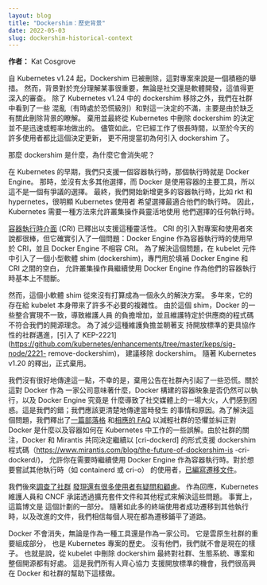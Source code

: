 ```yaml
---
layout: blog
title: "Dockershim：歷史背景"
date: 2022-05-03
slug: dockershim-historical-context
---
```


<!--
layout: blog
title: "Dockershim: The Historical Context"
date: 2022-05-03
slug: dockershim-historical-context
-->

<!--
**Author:** Kat Cosgrove

Dockershim has been removed as of Kubernetes v1.24, and this is a positive move for the project. However, context is important for fully understanding something, be it socially or in software development, and this deserves a more in-depth review. Alongside the dockershim removal in Kubernetes v1.24, we’ve seen some confusion (sometimes at a panic level) and dissatisfaction with this decision in the community, largely due to a lack of context around this removal. The decision to deprecate and eventually remove dockershim from Kubernetes was not made quickly or lightly. Still, it’s been in the works for so long that many of today’s users are newer than that decision, and certainly newer than the choices that led to the dockershim being necessary in the first place.

So what is the dockershim, and why is it going away?
-->
**作者：** Kat Cosgrove

自 Kubernetes v1.24 起，Dockershim 已被刪除，這對專案來說是一個積極的舉措。 
然而，背景對於充分理解某事很重要，無論是社交還是軟體開發，這值得更深入的審查。 
除了 Kubernetes v1.24 中的 dockershim 移除之外，我們在社群中看到了一些
混亂（有時處於恐慌級別）和對這一決定的不滿，主要是由於缺乏有關此刪除背景的瞭解。 
棄用並最終從 Kubernetes 中刪除 dockershim 的決定並不是迅速或輕率地做出的。 
儘管如此，它已經工作了很長時間，以至於今天的許多使用者都比這個決定更新，
更不用提當初為何引入 dockershim 了。

那麼 dockershim 是什麼，為什麼它會消失呢？

<!--
In the early days of Kubernetes, we only supported one container runtime. That runtime was Docker Engine. Back then, there weren’t really a lot of other options out there and Docker was the dominant tool for working with containers, so this was not a controversial choice. Eventually, we started adding more container runtimes, like rkt and hypernetes, and it became clear that Kubernetes users want a choice of runtimes working best for them. So Kubernetes needed a way to allow cluster operators the flexibility to use whatever runtime they choose.
-->
在 Kubernetes 的早期，我們只支援一個容器執行時，那個執行時就是 Docker Engine。 
那時，並沒有太多其他選擇，而 Docker 是使用容器的主要工具，所以這不是一個有爭議的選擇。 
最終，我們開始新增更多的容器執行時，比如 rkt 和 hypernetes，很明顯 Kubernetes 使用者
希望選擇最適合他們的執行時。 因此，Kubernetes 需要一種方法來允許叢集操作員靈活地使用
他們選擇的任何執行時。

<!--
The [Container Runtime Interface](/blog/2016/12/container-runtime-interface-cri-in-kubernetes/) (CRI) was released to allow that flexibility. The introduction of CRI was great for the project and users alike, but it did introduce a problem: Docker Engine’s use as a container runtime predates CRI, and Docker Engine is not CRI-compatible. To solve this issue, a small software shim (dockershim) was introduced as part of the kubelet component specifically to fill in the gaps between Docker Engine and CRI, allowing cluster operators to continue using Docker Engine as their container runtime largely uninterrupted.
-->
[容器執行時介面](/blog/2016/12/container-runtime-interface-cri-in-kubernetes/) (CRI) 
已釋出以支援這種靈活性。 CRI 的引入對專案和使用者來說都很棒，但它確實引入了一個問題：Docker Engine
作為容器執行時的使用早於 CRI，並且 Docker Engine 不相容 CRI。 為了解決這個問題，在 kubelet 元件
中引入了一個小型軟體 shim (dockershim)，專門用於填補 Docker Engine 和 CRI 之間的空白，
允許叢集操作員繼續使用 Docker Engine 作為他們的容器執行時基本上不間斷。

<!--
However, this little software shim was never intended to be a permanent solution. Over the course of years, its existence has introduced a lot of unnecessary complexity to the kubelet itself. Some integrations are inconsistently implemented for Docker because of this shim, resulting in an increased burden on maintainers, and maintaining vendor-specific code is not in line with our open source philosophy. To reduce this maintenance burden and move towards a more collaborative community in support of open standards, [KEP-2221 was introduced](https://github.com/kubernetes/enhancements/tree/master/keps/sig-node/2221-remove-dockershim), proposing the removal of the dockershim. With the release of Kubernetes v1.20, the deprecation was official.
-->
然而，這個小軟體 shim 從來沒有打算成為一個永久的解決方案。 多年來，它的存在給 kubelet 
本身帶來了許多不必要的複雜性。 由於這個 shim，Docker 的一些整合實現不一致，導致維護人員
的負擔增加，並且維護特定於供應商的程式碼不符合我們的開源理念。 為了減少這種維護負擔並朝著支
持開放標準的更具協作性的社群邁進，[引入了 KEP-2221](https://github.com/kubernetes/enhancements/tree/master/keps/sig-node/2221- remove-dockershim)，
建議移除 dockershim。 隨著 Kubernetes v1.20 的釋出，正式棄用。

<!--
We didn’t do a great job communicating this, and unfortunately, the deprecation announcement led to some panic within the community. Confusion around what this meant for Docker as a company, if container images built by Docker would still run, and what Docker Engine actually is led to a conflagration on social media. This was our fault; we should have more clearly communicated what was happening and why at the time. To combat this, we released [a blog](/blog/2020/12/02/dont-panic-kubernetes-and-docker/) and [accompanying FAQ](/blog/2020/12/02/dockershim-faq/) to allay the community’s fears and correct some misconceptions about what Docker is and how containers work within Kubernetes. As a result of the community’s concerns, Docker and Mirantis jointly agreed to continue supporting the dockershim code in the form of [cri-dockerd](https://www.mirantis.com/blog/the-future-of-dockershim-is-cri-dockerd/), allowing you to continue using Docker Engine as your container runtime if need be. For the interest of users who want to try other runtimes, like containerd or cri-o, [migration documentation was written](/docs/tasks/administer-cluster/migrating-from-dockershim/change-runtime-containerd/).
-->
我們沒有很好地傳達這一點，不幸的是，棄用公告在社群內引起了一些恐慌。關於這對 Docker 作為
一家公司意味著什麼，Docker 構建的容器映象是否仍然可以執行，以及 Docker Engine 究竟是
什麼導致了社交媒體上的一場大火，人們感到困惑。這是我們的錯；我們應該更清楚地傳達當時發生
的事情和原因。為了解決這個問題，我們釋出了[一篇部落格](/zh-cn/blog/2020/12/02/dont-panic-kubernetes-and-docker/)
和[相應的 FAQ](/zh-cn/blog/2020/12/02/dockershim-faq/ ) 以減輕社群的恐懼並糾正對
Docker 是什麼以及容器如何在 Kubernetes 中工作的一些誤解。由於社群的關注，Docker 和 Mirantis
共同決定繼續以 [cri-dockerd] 的形式支援 dockershim 程式碼（https://www.mirantis.com/blog/the-future-of-dockershim-is -cri-dockerd/)，
允許你在需要時繼續使用 Docker Engine 作為容器執行時。對於想要嘗試其他執行時（如 containerd 或 cri-o）
的使用者，[已編寫遷移文件](/zh-cn/docs/tasks/administer-cluster/migrating-from-dockershim/change-runtime-containerd/)。

<!--
We later [surveyed the community](https://kubernetes.io/blog/2021/11/12/are-you-ready-for-dockershim-removal/) and [discovered that there are still many users with questions and concerns](/blog/2022/01/07/kubernetes-is-moving-on-from-dockershim). In response, Kubernetes maintainers and the CNCF committed to addressing these concerns by extending documentation and other programs. In fact, this blog post is a part of this program. With so many end users successfully migrated to other runtimes, and improved documentation, we believe that everyone has a paved way to migration now.
-->
我們後來[調查了社群](https://kubernetes.io/blog/2021/11/12/are-you-ready-for-dockershim-removal/)
[發現還有很多使用者有疑問和顧慮](/zh-cn/blog/2022/01/07/kubernetes-is-moving-on-from-dockershim)。 
作為回應，Kubernetes 維護人員和 CNCF 承諾透過擴充套件文件和其他程式來解決這些問題。 事實上，這篇博文是 
這個計劃的一部分。 隨著如此多的終端使用者成功遷移到其他執行時，以及改進的文件，我們相信每個人現在都為遷移鋪平了道路。

<!--
Docker is not going away, either as a tool or as a company. It’s an important part of the cloud native community and the history of the Kubernetes project. We wouldn’t be where we are without them. That said, removing dockershim from kubelet is ultimately good for the community, the ecosystem, the project, and open source at large. This is an opportunity for all of us to come together to support open standards, and we’re glad to be doing so with the help of Docker and the community.
-->
Docker 不會消失，無論是作為一種工具還是作為一家公司。 它是雲原生社群的重要組成部分，
也是 Kubernetes 專案的歷史。 沒有他們，我們就不會是現在的樣子。 也就是說，從 kubelet
中刪除 dockershim 最終對社群、生態系統、專案和整個開源都有好處。 這是我們所有人齊心協力
支援開放標準的機會，我們很高興在 Docker 和社群的幫助下這樣做。